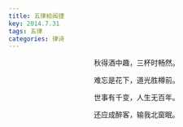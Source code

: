 ```yaml
---
title: 五律給闻捷
key: 2014.7.31
tags: 五律
categories: 律诗
---
```


<p align="center">秋得酒中趣，三杯时畅然。
</p>
<p align="center">难忘是花下，道光胜樽前。
</p>
<p align="center">世事有千变，人生无百年。
</p>
<p align="center">还应成醉客，输我北窗眠。
</p>
<p align="center"></br>
</p>
